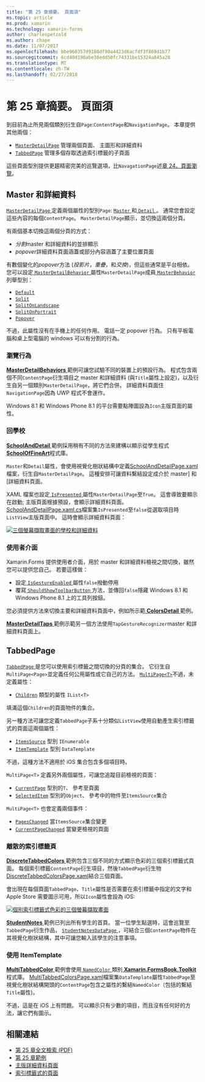 ```yaml
---
title: "第 25 章摘要。 頁面須"
ms.topic: article
ms.prod: xamarin
ms.technology: xamarin-forms
author: charlespetzold
ms.author: chape
ms.date: 11/07/2017
ms.openlocfilehash: bbe960357d9180df90a4423d6acfdf3f869d1b77
ms.sourcegitcommit: 6cd40d190abe38edd50fc74331be15324a845a28
ms.translationtype: MT
ms.contentlocale: zh-TW
ms.lasthandoff: 02/27/2018
---
```

# <a name="summary-of-chapter-25-page-varieties"></a>第 25 章摘要。 頁面須

到目前為止所見兩個類別衍生自`Page`:`ContentPage`和`NavigationPage`。 本章提供其他兩個：

- [`MasterDetailPage`](https://developer.xamarin.com/api/type/Xamarin.Forms.MasterDetailPage/) 管理兩個頁面、 主圖形和詳細資料
- [`TabbedPage`](https://developer.xamarin.com/api/type/Xamarin.Forms.TabbedPage/) 管理多個存取透過索引標籤的子頁面

這些頁面型別提供更趨精密完美的巡覽選項，比`NavagationPage`述[章 24。頁面瀏覽](~/xamarin-forms/creating-mobile-apps-xamarin-forms/summaries/chapter24.md)。

## <a name="master-and-detail"></a>Master 和詳細資料

[ `MasterDetailPage` ](https://developer.xamarin.com/api/type/Xamarin.Forms.MasterDetailPage/)定義兩個屬性的型別`Page`: [ `Master` ](https://developer.xamarin.com/api/property/Xamarin.Forms.MasterDetailPage.Master/)和[ `Detail` ](https://developer.xamarin.com/api/property/Xamarin.Forms.MasterDetailPage.Detail/)。 通常您會設定這些內容的每個`ContentPage`。 `MasterDetailPage`顯示，並切換這兩個分頁。

有兩個基本切換這兩個分頁的方式：

- *分割*master 和詳細資料的並排顯示
- *popover*詳細資料頁面涵蓋或部分內容涵蓋了主要位置頁面

有數個變化的*popover*方法 (*投影片*，*重疊*，和*交換*)，但這些通常是平台相依。 您可以設定[ `MasterDetailBehavior` ](https://developer.xamarin.com/api/property/Xamarin.Forms.MasterDetailPage.MasterBehavior/)屬性`MasterDetailPage`成員[ `MasterBehavior` ](https://developer.xamarin.com/api/type/Xamarin.Forms.MasterBehavior/)列舉型別：

- [`Default`](https://developer.xamarin.com/api/field/Xamarin.Forms.MasterBehavior.Default/)
- [`Split`](https://developer.xamarin.com/api/field/Xamarin.Forms.MasterBehavior.Split/)
- [`SplitOnLandscape`](https://developer.xamarin.com/api/field/Xamarin.Forms.MasterBehavior.SplitOnLandscape/)
- [`SplitOnPortrait`](https://developer.xamarin.com/api/field/Xamarin.Forms.MasterBehavior.SplitOnPortrait/)
- [`Popover`](https://developer.xamarin.com/api/field/Xamarin.Forms.MasterBehavior.Popover/)

不過，此屬性沒有在手機上的任何作用。 電話一定 popover 行為。 只有平板電腦和桌上型電腦的 windows 可以有分割的行為。

### <a name="exploring-the-behaviors"></a>瀏覽行為

[ **MasterDetailBehaviors** ](https://github.com/xamarin/xamarin-forms-book-samples/tree/master/Chapter25/MasterDetailBehaviors)範例可讓您試驗不同的裝置上的預設行為。 程式包含兩個不同`ContentPage`衍生項目之 master 和詳細資料 (與`Title`屬性上設定)，以及衍生自另一個類別`MasterDetailPage`，將它們合併。 詳細資料頁面住`NavigationPage`因為 UWP 程式不會運作。

Windows 8.1 和 Windows Phone 8.1 的平台需要點陣圖設為`Icon`主版頁面的屬性。

### <a name="back-to-school"></a>回學校

[ **SchoolAndDetail** ](https://github.com/xamarin/xamarin-forms-book-samples/tree/master/Chapter25/SchoolAndDetail)範例採用稍有不同的方法來建構以顯示從學生程式[ **SchoolOfFineArt**](https://github.com/xamarin/xamarin-forms-book-samples/tree/master/Libraries/SchoolOfFineArt)程式庫。

`Master`和`Detail`屬性，會使用視覺化樹狀結構中定義[SchoolAndDetailPage.xaml](https://github.com/xamarin/xamarin-forms-book-samples/blob/master/Chapter25/SchoolAndDetail/SchoolAndDetail/SchoolAndDetail/SchoolAndDetailPage.xaml)檔案，衍生自`MasterDetailPage`。 這種安排可讓資料繫結設定成介於 master] 和 [詳細資料頁面。

XAML 檔案也設定[ `IsPresented` ](https://developer.xamarin.com/api/property/Xamarin.Forms.MasterDetailPage.IsPresented/)屬性`MasterDetailPage`至`True`。 這會導致要顯示在啟動; 主版頁面根據預設，會顯示詳細資料頁面。 [SchoolAndDetailPage.xaml.cs](https://github.com/xamarin/xamarin-forms-book-samples/blob/master/Chapter25/SchoolAndDetail/SchoolAndDetail/SchoolAndDetail/SchoolAndDetailPage.xaml.cs)檔案集`IsPresented`至`false`從選取項目時`ListView`主版頁面中。 這時會顯示詳細資料頁面：

[![三個螢幕擷取畫面的學校和詳細資料](images/ch25fg09-small.png "詳細資料頁面從 MasterDetailPage")](images/ch25fg09-large.png "MasterDetailPage 從詳細資料頁面")

### <a name="your-own-user-interface"></a>使用者介面

Xamarin.Forms 提供使用者介面，用於 master 和詳細資料檢視之間切換，雖然您可以提供您自己。 若要這樣做：

- 設定[ `IsGestureEnabled` ](https://developer.xamarin.com/api/property/Xamarin.Forms.MasterDetailPage.IsGestureEnabled/)屬性`false`撥動停用
- 覆寫[ `ShouldShowToolbarButton` ](https://developer.xamarin.com/api/member/Xamarin.Forms.MasterDetailPage.ShouldShowToolbarButton()/)方法，並傳回`false`隱藏 Windows 8.1 和 Windows Phone 8.1 上的工具列按鈕。

您必須提供方法來切換主要和詳細資料頁面中，例如所示範[ **ColorsDetail** ](https://github.com/xamarin/xamarin-forms-book-samples/tree/master/Chapter25/ColorsDetails)範例。

[ **MasterDetailTaps** ](https://github.com/xamarin/xamarin-forms-book-samples/tree/master/Chapter25/MasterDetailTaps)範例示範另一個方法使用`TapGestureRecognizer`master 和詳細資料頁面上。

## <a name="tabbedpage"></a>TabbedPage

[ `TabbedPage` ](https://developer.xamarin.com/api/type/Xamarin.Forms.TabbedPage/)是您可以使用索引標籤之間切換的分頁的集合。 它衍生自`MultiPage<Page>`並定義任何公用屬性或它自己的方法。 [`MultiPage<T>`](https://developer.xamarin.com/api/type/Xamarin.Forms.MultiPage%3CT%3E/)不過，未定義屬性：

- [`Children`](https://developer.xamarin.com/api/property/Xamarin.Forms.MultiPage%3CT%3E.Children/) 類型的屬性 `IList<T>`

填滿這個`Children`的頁面物件的集合。

另一種方法可讓您定義`TabbedPage`子系十分類似`ListView`使用自動產生索引標籤式的頁面這兩個屬性：

- [`ItemsSource`](https://developer.xamarin.com/api/property/Xamarin.Forms.MultiPage%3CT%3E.ItemsSource/) 型別 `IEnumerable`
- [`ItemTemplate`](https://developer.xamarin.com/api/property/Xamarin.Forms.MultiPage%3CT%3E.ItemTemplate/) 型別 `DataTemplate`

不過，這種方法不適用於 iOS 集合包含多個項目時。

`MultiPage<T>` 定義另外兩個屬性，可讓您追蹤目前檢視的頁面：

- [`CurrentPage`](https://developer.xamarin.com/api/property/Xamarin.Forms.MultiPage%3CT%3E.CurrentPage/) 型別的`T`、 參考至頁面
- [`SelectedItem`](https://developer.xamarin.com/api/property/Xamarin.Forms.MultiPage%3CT%3E.SelectedItem/) 型別的`Object`、 參考中的物件至`ItemsSource`集合

`MultiPage<T>` 也會定義兩個事件：

- [`PagesChanged`](https://developer.xamarin.com/api/event/Xamarin.Forms.MultiPage%3CT%3E.PagesChanged/) 當`ItemsSource`集合變更
- [`CurrentPageChanged`](https://developer.xamarin.com/api/event/Xamarin.Forms.MultiPage%3CT%3E.CurrentPageChanged/) 當變更檢視的頁面

### <a name="discrete-tab-pages"></a>離散的索引標籤頁

[ **DiscreteTabbedColors** ](https://github.com/xamarin/xamarin-forms-book-samples/tree/master/Chapter25/DiscreteTabbedColors)範例包含三個不同的方式顯示色彩的三個索引標籤式頁面。 每個索引標籤`ContentPage`衍生項目，然後`TabbedPage`衍生物[DiscreteTabbedColorsPage.xaml](https://github.com/xamarin/xamarin-forms-book-samples/blob/master/Chapter25/DiscreteTabbedColors/DiscreteTabbedColors/DiscreteTabbedColors/DiscreteTabbedColorsPage.xaml)結合三個頁面。

會出現在每個頁面`TabbedPage`、`Title`屬性是否需要在索引標籤中指定的文字和 Apple Store 需要圖示可用，所以`Icon`屬性會設為 iOS:

[![個別索引標籤式色彩的三個螢幕擷取畫面](images/ch25fg13-small.png "TabbedPage")](images/ch25fg13-large.png "TabbedPage")

[ **StudentNotes** ](https://github.com/xamarin/xamarin-forms-book-samples/tree/master/Chapter25/StudentNotes)範例已列出所有學生的首頁。 當一位學生點選時，這會巡覽至`TabbedPage`衍生作品， [ `StudentNotesDataPage` ](https://github.com/xamarin/xamarin-forms-book-samples/blob/master/Chapter25/StudentNotes/StudentNotes/StudentNotes/StudentNotesDataPage.xaml)，可結合三個`ContentPage`物件在其視覺化樹狀結構，其中可讓您輸入該學生的注意事項。

### <a name="using-an-itemtemplate"></a>使用 ItemTemplate

[ **MultiTabbedColor** ](https://github.com/xamarin/xamarin-forms-book-samples/tree/master/Chapter25/MultiTabbedColors)範例會使用[ `NamedColor` ](https://github.com/xamarin/xamarin-forms-book-samples/blob/master/Libraries/Xamarin.FormsBook.Toolkit/Xamarin.FormsBook.Toolkit/NamedColor.cs)類別[ **Xamarin.FormsBook.Toolkit**](https://github.com/xamarin/xamarin-forms-book-samples/tree/master/Libraries/Xamarin.FormsBook.Toolkit)程式庫。 [MultiTabbedColorsPage.xaml](https://github.com/xamarin/xamarin-forms-book-samples/blob/master/Chapter25/MultiTabbedColors/MultiTabbedColors/MultiTabbedColors/MultiTabbedColorsPage.xaml)檔案集`DataTemplate`屬性`TabbedPage`至視覺化樹狀結構開頭的`ContentPage`包含之屬性的繫結`NamedColor`（包括的繫結`Title`屬性)。

不過，這是在 iOS 上有問題。 可以顯示只有少數的項目，而且沒有任何好的方法，讓它們有圖示。



## <a name="related-links"></a>相關連結

- [第 25 章全文檢索 (PDF)](https://download.xamarin.com/developer/xamarin-forms-book/XamarinFormsBook-Ch25-Apr2016.pdf)
- [第 25 章範例](https://github.com/xamarin/xamarin-forms-book-samples/tree/master/Chapter25)
- [主版詳細資料頁面](~/xamarin-forms/app-fundamentals/navigation/master-detail-page.md)
- [索引標籤式的頁面](~/xamarin-forms/app-fundamentals/navigation/tabbed-page.md)
